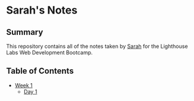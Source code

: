 # Sarah's Notes

## Summary

This repository contains all of the notes taken by [Sarah](https://github.com/sjreive) for the Lighthouse Labs Web Development Bootcamp.

## Table of Contents
* [Week 1](/Week_1)
  * [Day 1](/Week_1/Day_1)